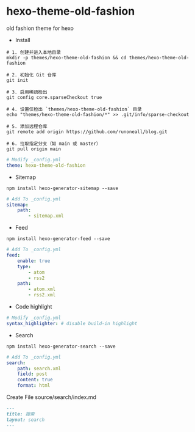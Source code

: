 # hexo-theme-old-fashion

old fashion theme for hexo

- Install

```shell
# 1. 创建并进入本地目录
mkdir -p themes/hexo-theme-old-fashion && cd themes/hexo-theme-old-fashion

# 2. 初始化 Git 仓库
git init

# 3. 启用稀疏检出
git config core.sparseCheckout true

# 4. 设置仅检出 `themes/hexo-theme-old-fashion` 目录
echo "themes/hexo-theme-old-fashion/*" >> .git/info/sparse-checkout

# 5. 添加远程仓库
git remote add origin https://github.com/runoneall/blog.git

# 6. 拉取指定分支（如 main 或 master）
git pull origin main
```

```yaml
# Modify _config.yml
theme: hexo-theme-old-fashion
```

- Sitemap

```shell
npm install hexo-generator-sitemap --save
```

```yaml
# Add To _config.yml
sitemap:
    path:
        - sitemap.xml
```

- Feed

```shell
npm install hexo-generator-feed --save
```

```yaml
# Add To _config.yml
feed:
    enable: true
    type:
        - atom
        - rss2
    path:
        - atom.xml
        - rss2.xml
```

- Code highlight

```yaml
# Modify _config.yml
syntax_highlighter: # disable build-in highlight
```

- Search

```shell
npm install hexo-generator-search --save
```

```yaml
# Add To _config.yml
search:
    path: search.xml
    field: post
    content: true
    format: html
```

Create File source/search/index.md

```markdown
---
title: 搜索
layout: search
---
```
